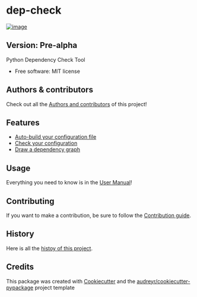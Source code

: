 # dep-check

[![image](https://img.shields.io/pypi/v/dep-check.svg)](https://pypi.python.org/pypi/dep-check)

## Version: Pre-alpha

Python Dependency Check Tool

* Free software: MIT license

## Authors & contributors

Check out all the [Authors and contributors](doc/authors.md) of this project!

## Features

* [Auto-build your configuration file](doc/usage.md#the-configuration-file)
* [Check your configuration](doc/usage.md#checking-your-configuration)
* [Draw a dependency graph](doc/usage.md#drawing-a-dependency-graph)

## Usage

Everything you need to know is in the [User Manual](doc/usage.md)!

## Contributing

If you want to make a contribution, be sure to follow the [Contribution guide](doc/contributing.md).

## History

Here is all the [histoy of this project](doc/history.md).

## Credits

This package was created with [Cookiecutter](https://github.com/audreyr/cookiecutter) and the
[audreyr/cookiecutter-pypackage](https://github.com/audreyr/cookiecutter-pypackage) project template
